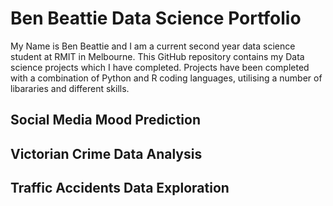 # Ben Beattie Data Science Portfolio
My Name is Ben Beattie and I am a current second year data science student at RMIT in Melbourne. This GitHub repository contains my Data science projects which I have completed. Projects have been completed with a combination of Python and R coding languages, utilising a number of libararies and different skills.

## Social Media Mood Prediction


## Victorian Crime Data Analysis


## Traffic Accidents Data Exploration
